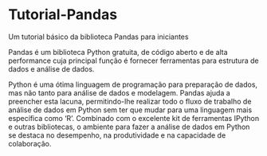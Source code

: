 # Tutorial-Pandas
Um tutorial básico da biblioteca Pandas para iniciantes

Pandas é um biblioteca Python gratuita, de código aberto e de alta performance cuja principal função é fornecer ferramentas para estrutura de dados e análise de dados.

Python é uma ótima linguagem de programação para preparação de dados, mas não tanto para análise de dados e modelagem. Pandas ajuda a preencher esta lacuna, permitindo-lhe realizar todo o fluxo de trabalho de análise de dados em Python sem ter que mudar para uma linguagem mais específica como ‘R’.
Combinado com o excelente kit de ferramentas IPython e outras bibliotecas, o ambiente para fazer a análise de dados em Python se destaca no desempenho, na produtividade e na capacidade de colaboração.
